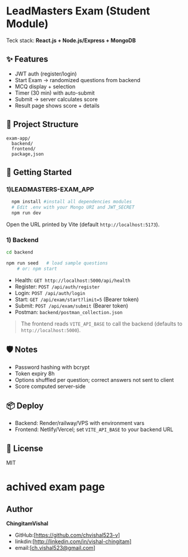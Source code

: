 # LeadMasters Exam (Student Module)

Teck stack: **React.js + Node.js/Express + MongoDB**

## ✨ Features
- JWT auth (register/login)
- Start Exam → randomized questions from backend
- MCQ display + selection
- Timer (30 min) with auto-submit
- Submit → server calculates score
- Result page shows score + details

## 🧱 Project Structure
```
exam-app/
  backend/
  frontend/
  package,json
```

## 🚀 Getting Started
### 1)LEADMASTERS-EXAM_APP
```bash
  npm install #install all dependencies modules 
  # Edit .env with your Mongo URI and JWT_SECRET
  npm run dev
```


Open the URL printed by Vite (default `http://localhost:5173`).

### 1) Backend
```bash
cd backend

npm run seed   # load sample questions
    # or: npm start
```

- Health: `GET http://localhost:5000/api/health`
- Register: `POST /api/auth/register`
- Login: `POST /api/auth/login`
- Start: `GET /api/exam/start?limit=5`  (Bearer token)
- Submit: `POST /api/exam/submit` (Bearer token)
- Postman: `backend/postman_collection.json`


> The frontend reads `VITE_API_BASE` to call the backend (defaults to `http://localhost:5000`).

## 🛡 Notes
- Password hashing with bcrypt
- Token expiry 8h
- Options shuffled per question; correct answers not sent to client
- Score computed server-side

## 📦 Deploy
- Backend: Render/railway/VPS with environment vars
- Frontend: Netlify/Vercel; set `VITE_API_BASE` to your backend URL

## 📄 License
MIT


# achived exam page

## Author
**ChingitamVishal**
- GitHub:[https://github.com/chvishal523-v]
- linkdin:[http://linkedin.com/in/vishal-chingitam]
- email:[ch.vishal523@gmail.com]
